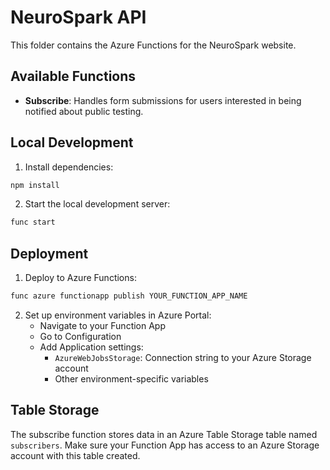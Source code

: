 # NeuroSpark API

This folder contains the Azure Functions for the NeuroSpark website.

## Available Functions

- **Subscribe**: Handles form submissions for users interested in being notified about public testing.

## Local Development

1. Install dependencies:
```bash
npm install
```

2. Start the local development server:
```bash
func start
```

## Deployment

1. Deploy to Azure Functions:
```bash
func azure functionapp publish YOUR_FUNCTION_APP_NAME
```

2. Set up environment variables in Azure Portal:
   - Navigate to your Function App
   - Go to Configuration
   - Add Application settings:
     - `AzureWebJobsStorage`: Connection string to your Azure Storage account
     - Other environment-specific variables

## Table Storage

The subscribe function stores data in an Azure Table Storage table named `subscribers`. Make sure your Function App has access to an Azure Storage account with this table created. 
